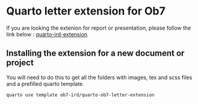 # Quarto letter extension for Ob7

If you are looking the extenion for report or presentation, please follow the link below :
[quarto-ird-extension](https://github.com/OB7-IRD/quarto-ird-extension)


## Installing the extension for a new document or project

You will need to do this to get all the folders with images, tex and scss files and a prefilled quarto template.

```bash
quarto use template ob7-ird/quarto-ob7-letter-extension
```


